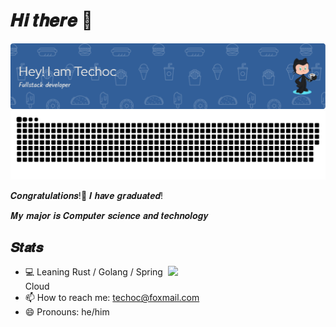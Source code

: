 # 𝑯𝒊 𝒕𝒉𝒆𝒓𝒆 👋

![octocat](dist/github-header-image.png)
![snake](github-snake-dark.svg)

𝑪𝒐𝒏𝒈𝒓𝒂𝒕𝒖𝒍𝒂𝒕𝒊𝒐𝒏𝒔!🎉 𝑰 𝒉𝒂𝒗𝒆 𝒈𝒓𝒂𝒅𝒖𝒂𝒕𝒆𝒅!

𝑴𝒚 𝒎𝒂𝒋𝒐𝒓 𝒊𝒔 𝑪𝒐𝒎𝒑𝒖𝒕𝒆𝒓 𝒔𝒄𝒊𝒆𝒏𝒄𝒆 𝒂𝒏𝒅 𝒕𝒆𝒄𝒉𝒏𝒐𝒍𝒐𝒈𝒚

## 𝑺𝒕𝒂𝒕𝒔

<img align="right" width="50%" src="https://github-readme-stats.vercel.app/api?username=techoc&show_icons=true&bg_color=DEG,9890e3,b1f4cf">

- 💻 Leaning Rust / Golang / Spring Cloud
- 📫 How to reach me: <a href="mailto:techoc@foxmail.com">techoc@foxmail.com</a>
- 😄 Pronouns: he/him
